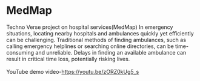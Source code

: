 # MedMap
Techno Verse project on hospital services(MedMap)
In emergency situations, locating nearby hospitals and ambulances quickly yet efficiently can be challenging. Traditional methods of finding ambulances, such as calling emergency helplines or searching online directories, can be time-consuming and unreliable. Delays in finding an available ambulance can result in critical time loss, potentially risking lives. <br><br>
YouTube demo video-https://youtu.be/zORZ0kUg5_s
